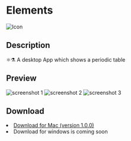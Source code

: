 # Elements
![Icon](https://florianfe.github.io/screenshots/elements/icon.png)<br>

## Description
⚛⚗ A desktop App which shows a periodic table

## Preview

![screenshot 1](https://florianfe.github.io/screenshots/elements/screenshot-1.png)
![screenshot 2](https://florianfe.github.io/screenshots/elements/screenshot-2.png)
![screenshot 3](https://florianfe.github.io/screenshots/elements/screenshot-3.png)

## Download
<li><a href="https://github.com/FlorianFe/Elements/releases/download/v1.0.0/Elements(v1.0.0).dmg">Download for Mac (version 1.0.0)</a></li>
<li>Download for windows is coming soon</li>
